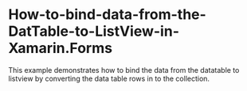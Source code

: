 # How-to-bind-data-from-the-DatTable-to-ListView-in-Xamarin.Forms
This example demonstrates how to bind the data from the datatable to listview by converting the data table rows in to the collection.

